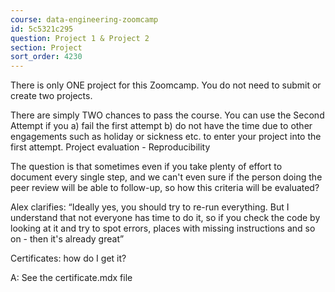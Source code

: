 ```yaml
---
course: data-engineering-zoomcamp
id: 5c5321c295
question: Project 1 & Project 2
section: Project
sort_order: 4230
---
```


There is only ONE project for this Zoomcamp. You do not need to submit or create two projects.

There are simply TWO chances to pass the course. You can use the Second Attempt if you a) fail the first attempt b) do not have the time due to other engagements such as holiday or sickness etc. to enter your project into the first attempt. Project evaluation - Reproducibility

The question is that sometimes even if you take plenty of effort to document every single step, and we can't even sure if the person doing the peer review will be able to follow-up, so how this criteria will be evaluated?

Alex clarifies: “Ideally yes, you should try to re-run everything. But I understand that not everyone has time to do it, so if you check the code by looking at it and try to spot errors, places with missing instructions and so on - then it's already great”

Certificates: how do I get it?

A: See the certificate.mdx file

